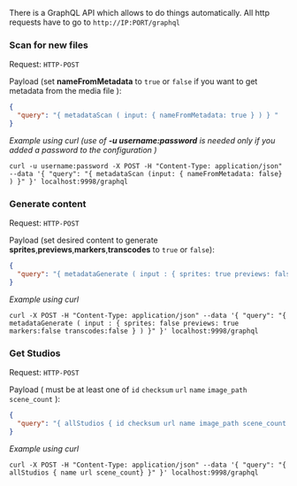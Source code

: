 There is a GraphQL API which allows to do things automatically.
All http requests have to go to ``http://IP:PORT/graphql``

### Scan for new files
Request: `HTTP-POST`

Payload (set **nameFromMetadata** to ```true``` or ```false``` if you want to get metadata from the media file ):
```json
{
  "query": "{ metadataScan ( input: { nameFromMetadata: true } ) } "
}
```
_Example using curl (use of **-u username:password** is needed only if you added a password to the configuration )_

`curl -u username:password -X POST -H "Content-Type: application/json" --data '{ "query": "{ metadataScan (input: { nameFromMetadata: false} ) }" }' localhost:9998/graphql`

### Generate content

Request: `HTTP-POST`

Payload (set desired content to generate **sprites**,**previews**,**markers**,**transcodes** to ```true``` or ```false```):
```json
{
  "query": "{ metadataGenerate ( input : { sprites: true previews: false markers:false transcodes:false } ) }" 
}
```
_Example using curl_

`curl -X POST -H "Content-Type: application/json" --data '{ "query": "{ metadataGenerate ( input : { sprites: false previews: true markers:false transcodes:false } ) }" }' localhost:9998/graphql`

### Get Studios

Request: `HTTP-POST`

Payload ( must be at least one of ```id``` ```checksum``` ```url``` ```name``` ```image_path``` ```scene_count``` ):
```json
{
  "query": "{ allStudios { id checksum url name image_path scene_count } }" 
}
```
_Example using curl_

`curl -X POST -H "Content-Type: application/json" --data '{ "query": "{ allStudios { name url scene_count} }" }' localhost:9998/graphql`